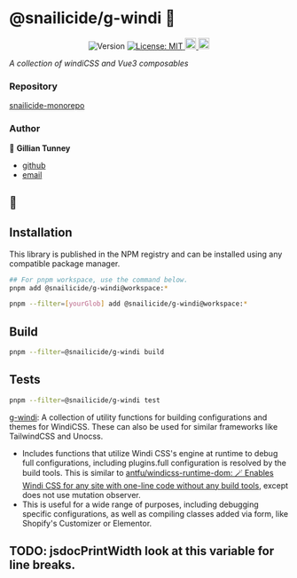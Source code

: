 # @snailicide/g-windi 🐌

<p align="center">
	<img alt="Version" src="https://img.shields.io/npm/v/@snailicide/g-windi"/>
	<a href="#" target="_blank">
		<img alt="License: MIT" src="https://img.shields.io/npm/l/@snailicide/g-windi"/>
	</a>
	<a href="#" target="_blank">
		<img alt="Typescript" height="20px" src="https://img.shields.io/badge/typescript-%23007ACC.svg?style=for-the-badge&logo=typescript&logoColor=white"/>
	</a>
	<a href="#" target="_blank">
		<img alt="Typescript" height="20px" src="https://img.shields.io/badge/vuejs-%2335495e.svg?style=for-the-badge&logo=vuedotjs&logoColor=%234FC08D"/>
	</a>
</p>

_A collection of windiCSS and Vue3 composables_

### Repository

[snailicide-monorepo](https://github.com/gbtunney/snailicide-monorepo.git)

### Author

👤 **Gillian Tunney**

-   [github](https://github.com/gbtunney)
-   [email](mailto:gbtunney@mac.com)

## 🐌

## Installation

This library is published in the NPM registry and can be installed using any compatible package manager.

```sh
## For pnpm workspace, use the command below.
pnpm add @snailicide/g-windi@workspace:*

pnpm --filter=[yourGlob] add @snailicide/g-windi@workspace:*
```

## Build

```sh
pnpm --filter=@snailicide/g-windi build
```

## Tests

```sh
pnpm --filter=@snailicide/g-windi test
```

[g-windi](https://www.npmjs.com/package/@snailicide/g-windi): A collection of utility functions for building configurations and themes for WindiCSS. These can also be used for similar frameworks like TailwindCSS and Unocss.

-   Includes functions that utilize Windi CSS's engine at runtime to debug full configurations, including plugins.full configuration is resolved by the build tools. This is similar to [antfu/windicss-runtime-dom: 🪄 Enables Windi CSS for any site with one-line code without any build tools](https://github.com/antfu/windicss-runtime-dom), except does not use mutation observer.
-   This is useful for a wide range of purposes, including debugging specific configurations, as well as compiling classes added via form, like Shopify's Customizer or Elementor.

## TODO: jsdocPrintWidth look at this variable for line breaks.
